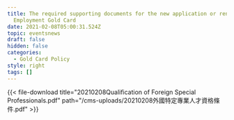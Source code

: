 ```yaml
---
title: The required supporting documents for the new application or renewal of
  Employment Gold Card
date: 2021-02-08T05:00:31.524Z
topic: eventsnews
draft: false
hidden: false
categories:
  - Gold Card Policy
style: right
tags: []
---
```

{{< file-download title="20210208Qualification of Foreign Special Professionals.pdf" path="/cms-uploads/20210208外國特定專業人才資格條件.pdf" >}}
